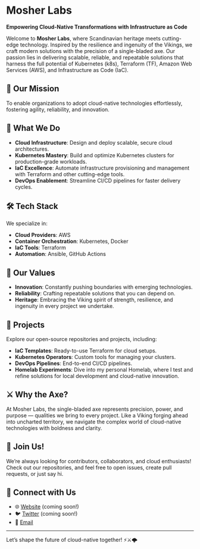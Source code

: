 # Mosher Labs  

**Empowering Cloud-Native Transformations with Infrastructure as Code**  

Welcome to **Mosher Labs**, where Scandinavian heritage meets cutting-edge technology.
Inspired by the resilience and ingenuity of the Vikings, we craft modern solutions with the
precision of a single-bladed axe. Our passion lies in delivering scalable, reliable, and
repeatable solutions that harness the full potential of Kubernetes (k8s), Terraform (TF),
Amazon Web Services (AWS), and Infrastructure as Code (IaC).  

## 🚀 Our Mission  
To enable organizations to adopt cloud-native technologies effortlessly, fostering agility,
reliability, and innovation.  

## 🔧 What We Do  
- **Cloud Infrastructure**: Design and deploy scalable, secure cloud architectures.  
- **Kubernetes Mastery**: Build and optimize Kubernetes clusters for production-grade workloads.  
- **IaC Excellence**: Automate infrastructure provisioning and management with Terraform and
  other cutting-edge tools.  
- **DevOps Enablement**: Streamline CI/CD pipelines for faster delivery cycles.  

## 🛠️ Tech Stack  
We specialize in:  
- **Cloud Providers**: AWS
- **Container Orchestration**: Kubernetes, Docker  
- **IaC Tools**: Terraform  
- **Automation**: Ansible, GitHub Actions  

## 🌟 Our Values  
- **Innovation**: Constantly pushing boundaries with emerging technologies.  
- **Reliability**: Crafting repeatable solutions that you can depend on.  
- **Heritage**: Embracing the Viking spirit of strength, resilience, and ingenuity in every
  project we undertake.  

## 📂 Projects  
Explore our open-source repositories and projects, including:  
- **IaC Templates**: Ready-to-use Terraform for cloud setups.  
- **Kubernetes Operators**: Custom tools for managing your clusters.  
- **DevOps Pipelines**: End-to-end CI/CD pipelines.  
- **Homelab Experiments**: Dive into my personal Homelab, where I test and refine solutions for
  local development and cloud-native innovation.  

## ⚔️ Why the Axe?  
At Mosher Labs, the single-bladed axe represents precision, power, and purpose — qualities we
bring to every project. Like a Viking forging ahead into uncharted territory, we navigate the
complex world of cloud-native technologies with boldness and clarity.  

## 🤝 Join Us!  
We’re always looking for contributors, collaborators, and cloud enthusiasts! Check out our
repositories, and feel free to open issues, create pull requests, or just say hi.  

## 🔗 Connect with Us  
- 🌐 [Website](#) (coming soon!)  
- 🐦 [Twitter](#) (coming soon!)
- 📧 [Email](mailto:benniemosher+mosherlabs@gmail.com.com)  

---

Let’s shape the future of cloud-native together! ⚡⚔️🌩️  
